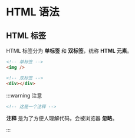 # HTML 语法

## HTML 标签

HTML 标签分为 **单标签** 和 **双标签**，统称 **HTML 元素**。

```html title="示例"
<!-- 单标签 -->
<img />

<!-- 双标签 -->
<div></div>
```

:::warning 注意

```html
<!-- 这是一个注释 -->
```

**注释** 是为了方便人理解代码，会被浏览器 **忽略**。

:::
